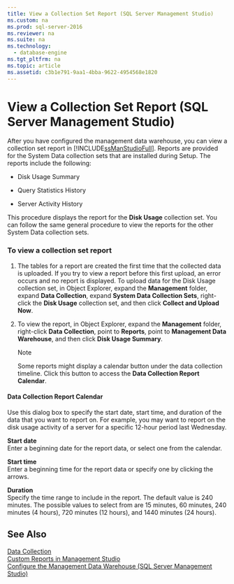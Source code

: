 ```yaml
---
title: View a Collection Set Report (SQL Server Management Studio)
ms.custom: na
ms.prod: sql-server-2016
ms.reviewer: na
ms.suite: na
ms.technology: 
  - database-engine
ms.tgt_pltfrm: na
ms.topic: article
ms.assetid: c3b1e791-9aa1-4bba-9622-4954568e1820
---
```

# View a Collection Set Report (SQL Server Management Studio)
  After you have configured the management data warehouse, you can view a collection set report in [!INCLUDE[ssManStudioFull](../../Token\Other/ssManStudioFull_md.md)]. Reports are provided for the System Data collection sets that are installed during Setup. The reports include the following:  
  
-   Disk Usage Summary  
  
-   Query Statistics History  
  
-   Server Activity History  
  
 This procedure displays the report for the **Disk Usage** collection set. You can follow the same general procedure to view the reports for the other System Data collection sets.  
  
### To view a collection set report  
  
1.  The tables for a report are created the first time that the collected data is uploaded. If you try to view a report before this first upload, an error occurs and no report is displayed. To upload data for the Disk Usage collection set, in Object Explorer, expand the **Management** folder, expand **Data Collection**, expand **System Data Collection Sets**, right\-click the **Disk Usage** collection set, and then click **Collect and Upload Now**.  
  
2.  To view the report, in Object Explorer, expand the **Management** folder, right\-click **Data Collection**, point to **Reports**, point to **Management Data Warehouse**, and then click **Disk Usage Summary**.  
  
    > [!NOTE]  
    >  Some reports might display a calendar button under the data collection timeline. Click this button to access the **Data Collection Report Calendar**.  
  
#### Data Collection Report Calendar  
 Use this dialog box to specify the start date, start time, and duration of the data that you want to report on. For example, you may want to report on the disk usage activity of a server for a specific 12\-hour period last Wednesday.  
  
 **Start date**  
 Enter a beginning date for the report data, or select one from the calendar.  
  
 **Start time**  
 Enter a beginning time for the report data or specify one by clicking the arrows.  
  
 **Duration**  
 Specify the time range to include in the report. The default value is 240 minutes. The possible values to select from are 15 minutes, 60 minutes, 240 minutes \(4 hours\), 720 minutes \(12 hours\), and 1440 minutes \(24 hours\).  
  
## See Also  
 [Data Collection](../../Topics\TopicNameNotContainA/Data-Collection.md)   
 [Custom Reports in Management Studio](../Topic/Custom%20Reports%20in%20Management%20Studio.md)   
 [Configure the Management Data Warehouse &#40;SQL Server Management Studio&#41;](../Topic/Configure%20the%20Management%20Data%20Warehouse%20\(SQL%20Server%20Management%20Studio\).md)  
  
  
